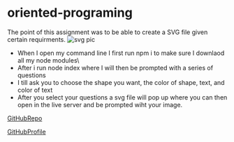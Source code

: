# oriented-programing

The point of this assignment was to be able to create a SVG file given certain requirments.
![svg pic](https://github.com/rdiego56/oriented-programing-logo/assets/128023854/4fb77cbc-b9aa-48f0-9b4a-15383cf2878d)


* When I open my command line I first run npm i to make sure I downlaod all my node modules\
* After i run node index where I will then be prompted with a series of questions
* I till ask you to choose the shape you want, the color of shape, text, and color of text
* After you select your questions a svg file will pop up where you can then open in the live server and be prompted wiht your image.

[GitHubRepo](https://github.com/rdiego56/oriented-programing-logo)

[GitHubProfile](https://github.com/rdiego56)
